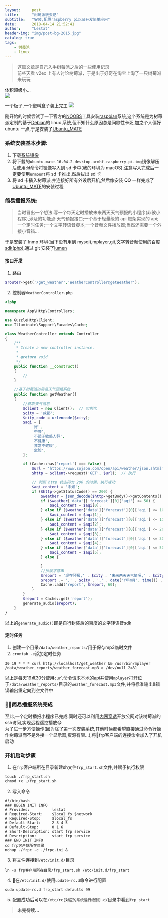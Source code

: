 ```yaml
---
layout:     post
title:      "树莓派玩耍记"
subtitle:   "安装,配置raspberry pi以及开发简单应用"
date:       2018-04-14 21:52:41
author:     "Lestat"
header-img: "img/post-bg-2015.jpg"
catalog: true
tags:
    - 树莓派
    - linux
---
```


> 这篇文章是自己入手树莓派之后的一些使用记录  
> 前些天看 v2ex 上有人讨论树莓派，于是出于好奇在淘宝上淘了一只树莓派来玩玩

体积超级小...  
![](https://lestat.b0.upaiyun.com/blog/20180414/211523716251_.pic_hd.jpg)

一个板子,一个塑料盒子装上完工
![](https://lestat.b0.upaiyun.com/blog/20180414/201523716248_.pic_hd.jpg)

刚开始的时候尝试了一下官方的[NOOBS](https://www.raspberrypi.org/downloads/noobs/)工具安装[raspbian](https://www.raspberrypi.org/downloads/raspbian/)系统,这个系统是为树莓派定制的基于[Debian](https://zh.wikipedia.org/wiki/Debian)的 linux 系统,但不知什么原因总是间歇性卡死,加之个人偏好 ubuntu 一点,于是安装了[Ubuntu_MATE](https://zh.wikipedia.org/wiki/Ubuntu_MATE)

### 系统安装基本步骤:

1.  下载[系统镜像](https://ubuntu-mate.org/download/)
2.  将下载的`ubuntu-mate-16.04.2-desktop-armhf-raspberry-pi.img`镜像解压后使用`dd`命令将镜像写入到 sd 卡中(我的环境为 macOS),注意写入完成后一定要使用`unmount`将 sd 卡推出,然后拔出 sd 卡
3.  将 sd 卡插入树莓派,并连接好所有外设后开机,然后像安装 QQ 一样完成了[Ubuntu_MATE](https://zh.wikipedia.org/wiki/Ubuntu_MATE)的安装过程

### 简易播报系统:

> 当时冒出一个想法:写一个每天定时播放未来两天天气预报的小程序(非彼小程序),涉及的功能点:天气预报接口;一个基于轻量级的 api 框架实现的 api;一个定时任务;一个文字转语音脚本;一个音频文件播放器;当然还需要一个外接小音箱...

于是安装了 lnmp 环境(当下没有用到 mysql),mplayer,git,文字转音频使用的百度[sdk(php)](http://bos.nj.bpc.baidu.com/v1/audio/aip-speech-php-sdk-1.6.0.zip),通过 git 安装了[lumen](https://lumen.laravel.com/)

#### 接口开发

1.  路由

```php
$router->get('/get_weather','WeatherController@getWeather');
```

2.  控制器`WeatherController.php`

```php
<?php

namespace App\Http\Controllers;

use GuzzleHttp\Client;
use Illuminate\Support\Facades\Cache;

class WeatherController extends Controller
{
    /**
     * Create a new controller instance.
     *
     * @return void
     */
    public function __construct()
    {
        //
    }

    //基于树莓派的简易天气预报系统
    public function getWeather()
    {
        //获取天气信息
        $client = new Client();  // 实例化
        $city = '成都';
        $city_code = urlencode($city);
        $aqi = [
            '好',
            '中等',
            '不适于敏感人群',
            '不健康',
            '非常不健康',
            '危险',
        ];

        if (Cache::has('report') === false) {
            $url = 'https://www.sojson.com/open/api/weather/json.shtml?city=' . $city_code;    // 设置一个可访问的 url
            $http = $client->request('GET', $url);  // 执行

            // 判断 http 状态码为 200 的时候，执行成功
            $aqi_content = '未知';
            if ($http->getStatusCode() == 200) {
                $weather = json_decode($http->getBody()->getContents(), true);
                if ($weather['data']['forecast'][0]['aqi'] <= 50) {
                    $aqi_content = $aqi[0];
                } else if ($weather['data']['forecast'][0]['aqi'] <= 100) {
                    $aqi_content = $aqi[1];
                } else if ($weather['data']['forecast'][0]['aqi'] <= 150) {
                    $aqi_content = $aqi[2];
                } else if ($weather['data']['forecast'][0]['aqi'] <= 200) {
                    $aqi_content = $aqi[3];
                } else if ($weather['data']['forecast'][0]['aqi'] <= 300) {
                    $aqi_content = $aqi[4];
                } else if ($weather['data']['forecast'][0]['aqi'] <= 500) {
                    $aqi_content = $aqi[5];
                } else {

                }
                //拼装字符串
                $report = '现在预报,' . $city . '未来两天天气情况,' . $city . ',' . date('Y年m月', time()) . $weather['data']['forecast'][1]['date'] . ',天气情况,' . $weather['data']['forecast'][1]['high'] . ',' . $weather['data']['forecast'][1]['low'] . ',' . $weather['data']['forecast'][1]['type'] . ',' . $weather['data']['forecast'][1]['fx'] . ',风力,' . $weather['data']['forecast'][1]['fl'] . ',日出时间,' . $weather['data']['forecast'][1]['sunrise'] . ',日落时间,' . $weather['data']['forecast'][1]['sunset'] . ',空气污染指数,' . $aqi_content;
                $report .= ',' . $city . ',' . date('Y年m月', time()) . $weather['data']['forecast'][2]['date'] . ',天气情况,' . $weather['data']['forecast'][2]['high'] . ',' . $weather['data']['forecast'][2]['low'] . ',' . $weather['data']['forecast'][2]['type'] . ',' . $weather['data']['forecast'][2]['fx'] . ',风力,' . $weather['data']['forecast'][2]['fl'] . ',日出时间,' . $weather['data']['forecast'][2]['sunrise'] . ',日落时间,' . $weather['data']['forecast'][2]['sunset'] . ',空气污染指数,' . $aqi_content;
                Cache::add('report', $report, 60);
            }
        }
        $report = Cache::get('report');
        generate_audio($report);
    }
}
```
以上的`generate_audio()`即是自行封装后的百度的文字转语音sdk
#### 定时任务
1. 创建一个目录`/data/weather_reports/`用于保存mp3临时文件
2. `crontab -e`添加定时任务
```shell
30 19 * * * curl http://localhost/get_weather && /usr/bin/mplayer /data/weather_reports/weather_forecast.mp3 > /dev/null 2>&1
```
以上是每天19点30分使用`curl`命令请求本地的api并使用`mplayer`打开位于`/data/weather_reports/`目录的`weather_forecast.mp3`文件,并将标准输出&错误输出重定向到空文件中

### 简易播报系统完成
至此,一个定时播报小程序已完成,同时还可以利用[内网穿透](https://lestatmiao.github.io/2018/03/26/frp+nginx%E5%AE%9E%E7%8E%B0%E5%86%85%E7%BD%91%E7%A9%BF%E9%80%8F/)开放公网对该树莓派的ssh访问,实现远程遥控播放😋  
为了进一步方便操作(因为除了第一次安装系统,其他时候都希望直接通过命令行操作树莓派而不是外接一个显示器,资源有限...),将frp客户端的连接命令加入了开机启动  

### 开机启动步骤
1. 在`frp`客户端所在目录新建sh文件`frp_start.sh`文件,并赋予执行权限
```
touch ./frp_start.sh
chmod +x ./frp_start.sh
```
2. 写入命令
```
#!/bin/bash
### BEGIN INIT INFO
# Provides:          lestat
# Required-Start:    $local_fs $network
# Required-Stop:     $local_fs
# Default-Start:     2 3 4 5
# Default-Stop:      0 1 6
# Short-Description: start frp service
# Description:       start frp service
### END INIT INFO
cd frp客户端所在目录
nohup ./frpc -c ./frpc.ini &
```
3. 将文件连接到`/etc/init.d/`目录
```
ln -s frp客户端所在目录/frp_start.sh /etc/init.d/frp_start
```
4. 在`/etc/init.d/`使用`update-rc.d`命令进行配置
```
sudo update-rc.d frp_start defaults 99
```
5. 配置成功后可以在`/etc/rc[对应的系统运行级别].d/`目录中看到`frp_start`


>**未完待续...**